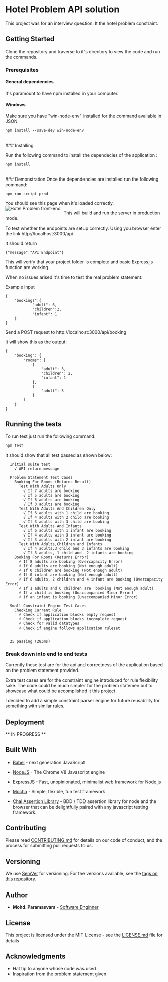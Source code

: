# Hotel Problem API solution

This project was for an interview question. It the hotel problem constraint.

## Getting Started

Clone the repository and traverse to it's directory to view the code and
run the commands.
<br>
### Prerequisites

#### General dependencies
It's paramount to have npm installed in your computer.

#### Windows
Make sure you have "win-node-env" installed for the command available
in JSON


```
npm install --save-dev win-node-env
```
<br>
### Installing

Run the following command to install the dependecies of
the application :

```
npm install
```
<br>
### Demonstration
Once the dependencies are installed run the following command:

```
npm run-script prod
```
You should see this page when it's loaded correctly.
<img src="https://i.imgur.com/7DqyKtY.png"
     alt="Hotel Problem front-end"
     style="float: left; margin-right: 10px;" />

This will build and run the server in production mode.

To test whether the endpoints are setup correctly. Using you browser enter
the link http://localhost:3000/api

It should return 
```
{"message":"API Endpoint"}
```
This will verify that your project folder is complete and basic Express.js function are working.

When no issues arised it's time to test the real problem statement:

Example input
```
{
	"bookings":{
            "adult": 6,
            "children":2,
            "infant": 1
	}
}
```
Send a POST request to http://localhost:3000/api/booking

It will show this as the output:
```
{
    "booking": {
        "rooms": [
            {
                "adult": 3,
                "children": 2,
                "infant": 1
            },
            {
                "adult": 3
            }
        ]
    }
}
```

## Running the tests

To run test just run the following command: 
```
npm test
```

It should show that all test passed as shown below:
```
  Initial suite test
    √ API return message

  Problem Statement Test Cases
    Booking For Rooms (Returns Result)
      Test With Adults Only
        √ If 7 adults are booking
        √ If 5 adults are booking
        √ If 6 adults are booking
        √ If 3 adults are booking
      Test With Adults And Children Only
        √ If 6 adults with 1 child are booking
        √ If 4 adults with 2 child are booking
        √ If 3 adults with 3 child are booking
      Test With Adults And Infants
        √ If 6 adults with 1 infant are booking
        √ If 4 adults with 3 infant are booking
        √ If 3 adults with 2 infant are booking
      Test With Adults,Children and Infants
        √ If 4 adults,3 child and 3 infants are booking
        √ If 3 adults, 1 child and  2 infants are booking
    Booking For Rooms (Returns Error)
      √ If 8 adults are booking (Overcapacity Error)
      √ If 0 adults are booking (Not enough adult)
      √ If 0 children are booking (Not enough adult)
      √ If 0 infant are booking (Not enough adult)
      √ If 6 adults, 2 children and 4 infant are booking (Overcapacity Error)
      √ If 1 adults and 6 children are  booking (Not enough adult)
      √ If a child is booking (Unaccompanied Minor Error)
      √ If an infant is booking (Unaccompanied Minor Error)

  Small Constraint Engine Test Cases
    Checking Current Rule
      √ Check if application blocks empty request
      √ Check if application blocks incomplete request
      √ Check for valid datatypes
      √ Check if engine follows application ruleset


  25 passing (283ms)
```

### Break down into end to end tests

Currently these test are for the api and correctness of
the application based on the problem statement provided.

Extra test cases are for the constraint engine introduced for
rule flexibility sake. The code could be much simpler for the problem 
statemen but to showcase what could be accomplished it this project.

I decided to add a simple constraint parser engine for future reusability for something with similar rules.

## Deployment

** IN PROGRESS **

## Built With

* [Babel](https://babeljs.io/) - next generation JavaScript
* [NodeJS](https://nodejs.org/en/) - The Chrome V8 Javascript engine
* [ExpressJS](https://expressjs.com/) - Fast, unopinionated, minimalist web framework for Node.js

* [Mocha](https://mochajs.org/) - Simple, flexible, fun test framework
* [Chai Assertion Library](https://www.chaijs.com/) - BDD / TDD assertion library for node and the browser that can be delightfully paired with any javascript testing framework.

## Contributing

Please read [CONTRIBUTING.md](https://gist.github.com/PurpleBooth/b24679402957c63ec426) for details on our code of conduct, and the process for submitting pull requests to us.

## Versioning

We use [SemVer](http://semver.org/) for versioning. For the versions available, see the [tags on this repository](https://github.com//tags). 

## Author

* **Mohd. Paramasvara** - [Software Enginner](http://www.mohdvara.com)


## License

This project is licensed under the MIT License - see the [LICENSE.md](LICENSE.md) file for details

## Acknowledgments

* Hat tip to anyone whose code was used
* Inspiration from the problem statement given
